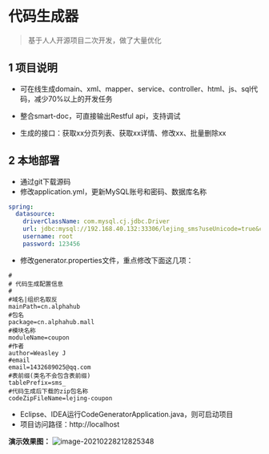# 代码生成器

> 基于人人开源项目二次开发，做了大量优化

## 1 **项目说明** 

- 可在线生成domain、xml、mapper、service、controller、html、js、sql代码，减少70%以上的开发任务

- 整合smart-doc，可直接输出Restful api，支持调试
- 生成的接口：获取xx分页列表、获取xx详情、修改xx、批量删除xx

## 2 **本地部署**

- 通过git下载源码
- 修改application.yml，更新MySQL账号和密码、数据库名称

```yaml
spring:
  datasource:
    driverClassName: com.mysql.cj.jdbc.Driver
    url: jdbc:mysql://192.168.40.132:33306/lejing_sms?useUnicode=true&characterEncoding=UTF-8&useSSL=false&serverTimezone=Asia/Shanghai
    username: root
    password: 123456
```

- 修改generator.properties文件，重点修改下面这几项：

```properties
#
# 代码生成配置信息
#
#域名|组织名取反
mainPath=cn.alphahub
#包名
package=cn.alphahub.mall
#模块名称
moduleName=coupon
#作者
author=Weasley J
#email
email=1432689025@qq.com
#表前缀(类名不会包含表前缀)
tablePrefix=sms_
#代码生成后下载的zip包名称
codeZipFileName=lejing-coupon
```



- Eclipse、IDEA运行CodeGeneratorApplication.java，则可启动项目
- 项目访问路径：http://localhost

**演示效果图：**
![image-20210228212825348](https://alphahub-test-bucket.oss-cn-shanghai.aliyuncs.com/image/image-20210228212825348.png)
